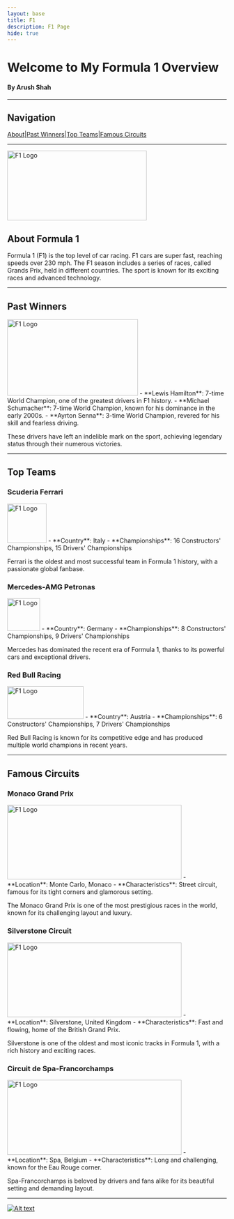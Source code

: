 ```yaml
---
layout: base
title: F1
description: F1 Page
hide: true
---
```


# Welcome to My Formula 1 Overview
#### By Arush Shah

___

## Navigation

[About](#About)|[Past Winners](#PastWinners)|[Top Teams](#TopTeams)|[Famous Circuits](#FamousCircuits)

---



<img src="https://1000logos.net/wp-content/uploads/2021/06/F1-logo.png" alt="F1 Logo" width="320" height="160"/>

## <a name="About"></a>
## About Formula 1


Formula 1 (F1) is the top level of car racing. F1 cars are super fast, reaching speeds over 230 mph. The F1 season includes a series of races, called Grands Prix, held in different countries. The sport is known for its exciting races and advanced technology.

---

## <a name="PastWinners"></a>
## Past Winners


<img src="https://cdn.shopify.com/s/files/1/0035/9877/8435/files/Michael_Schumacher_-_First_podium_with_Ferrari_1996_2048x2048.jpg?v=1614589922" alt="F1 Logo" width="300" height="175"/>
- **Lewis Hamilton**: 7-time World Champion, one of the greatest drivers in F1 history.
- **Michael Schumacher**: 7-time World Champion, known for his dominance in the early 2000s.
- **Ayrton Senna**: 3-time World Champion, revered for his skill and fearless driving.

These drivers have left an indelible mark on the sport, achieving legendary status through their numerous victories.

---

## <a name="TopTeams"></a>
## Top Teams

### Scuderia Ferrari

<img src="https://seeklogo.com/images/F/ferrari-logo-7935CF173C-seeklogo.com.png" alt="F1 Logo" width="90" height="90"/>
- **Country**: Italy
- **Championships**: 16 Constructors' Championships, 15 Drivers' Championships

Ferrari is the oldest and most successful team in Formula 1 history, with a passionate global fanbase.

### Mercedes-AMG Petronas

<img src="https://logodownload.org/wp-content/uploads/2014/04/mercedes-benz-logo-1-1.png" alt="F1 Logo" width="75" height="75"/>
- **Country**: Germany
- **Championships**: 8 Constructors' Championships, 9 Drivers' Championships

Mercedes has dominated the recent era of Formula 1, thanks to its powerful cars and exceptional drivers.

### Red Bull Racing

<img src="https://pngimg.com/d/red_bull_PNG12.png" alt="F1 Logo" width="175" height="75"/>
- **Country**: Austria
- **Championships**: 6 Constructors' Championships, 7 Drivers' Championships

Red Bull Racing is known for its competitive edge and has produced multiple world champions in recent years.

---

## <a name="FamousCircuits"></a>
## Famous Circuits

### Monaco Grand Prix

<img src="https://monaco-addict.com/wp-content/uploads/2023/04/MONACO-F1-CIRCUIT.jpg" alt="F1 Logo" width="400" height="171.428"/>
- **Location**: Monte Carlo, Monaco
- **Characteristics**: Street circuit, famous for its tight corners and glamorous setting.

The Monaco Grand Prix is one of the most prestigious races in the world, known for its challenging layout and luxury.

### Silverstone Circuit

<img src="https://motorsporttickets.com/blog/wp-content/uploads/2021/07/1018171584-LAT-20200809-GP2005_141002A09I9642.jpg" alt="F1 Logo" width="400" height="171.428"/>
- **Location**: Silverstone, United Kingdom
- **Characteristics**: Fast and flowing, home of the British Grand Prix.

Silverstone is one of the oldest and most iconic tracks in Formula 1, with a rich history and exciting races.

### Circuit de Spa-Francorchamps

<img src="https://static.wixstatic.com/media/3d8837_f5f3380545e0422eaf017220b2ae49f9~mv2.jpg/v1/fill/w_640,h_426,al_c,q_80,usm_0.66_1.00_0.01,enc_auto/3d8837_f5f3380545e0422eaf017220b2ae49f9~mv2.jpg" alt="F1 Logo" width="400" height="171.428"/>
- **Location**: Spa, Belgium
- **Characteristics**: Long and challenging, known for the Eau Rouge corner.

Spa-Francorchamps is beloved by drivers and fans alike for its beautiful setting and demanding layout.

---

[![Alt text](https://pngimg.com/d/formula_1_PNG39.png)](secret.html)